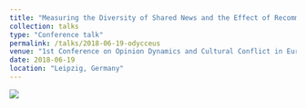 ```yaml
---
title: "Measuring the Diversity of Shared News and the Effect of Recommendation Algorithms"
collection: talks
type: "Conference talk"
permalink: /talks/2018-06-19-odycceus
venue: "1st Conference on Opinion Dynamics and Cultural Conflict in European Space"
date: 2018-06-19
location: "Leipzig, Germany"
---
```


<img src="{{site.baseurl}}/images/talks/2018_odycceus.png">


